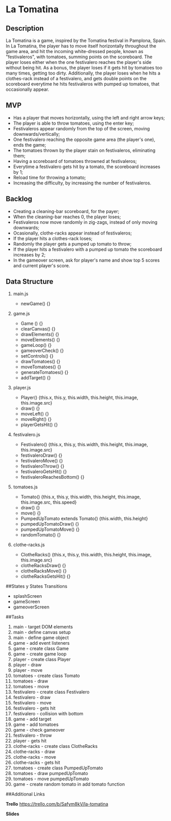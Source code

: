 # La Tomatina

## Description

La Tomatina is a game, inspired by the Tomatina festival in Pamplona, Spain. In La Tomatina, the player has to move itself horizontally throughout the game area, and hit the incoming white-dressed people, known as "festivaleros", with tomatoes, summing points on the scoreboard. The player loses either when the one festivalero reaches the player's side without being hit. As a bonus, the player loses if it gets hit by tomatoes too many times, getting too dirty. Additionally, the player loses when he hits a clothes-rack instead of a festivalero, and gets double points on the scoreboard everytime he hits festivaleros with pumped up tomatoes, that occasionally appear.

## MVP

- Has a player that moves horizontally, using the left and right arrow keys;
- The player is able to throw tomatoes, using the enter key;
- Festivaleros appear randomly from the top of the screen, moving downwards/vertically;
- One festivalero reaching the opposite game area (the player's one), ends the game;
- The tomatoes thrown by the player stain on festivaleros, eliminating them;
- Having a scoreboard of tomatoes throwned at festivaleros;
- Everytime a festivalero gets hit by a tomato, the scoreboard increases by 1;
- Reload time for throwing a tomato;
- Increasing the difficulty, by increasing the number of festivaleros.

## Backlog

- Creating a cleaning-bar scoreboard, for the payer;
- When the cleaning-bar reaches 0, the player loses;
- Festivaleros now move randomly in zig-zags, instead of only moving downwards;
- Ocasionally, clothe-racks appear instead of festivaleros;
- If the player hits a clothes-rack loses;
- Randomly the player gets a pumped up tomato to throw;
- If the player hits a festivalero with a pumped up tomato the scoreboard increases by 2;
- In the gameover screen, ask for player's name and show top 5 scores and current player's score.

## Data Structure

1. main.js

   - newGame() {} <!-- ok-->

2. game.js

   - Game () {} <!-- ok-->
   - clearCanvas() {} <!-- ok-->
   - drawElements() {} <!-- ok-->
   - moveElements() {} <!-- ok-->
   - gameLoop() {} <!-- ok-->
   - gameoverCheck() {}
   - setControls() {} <!-- ok-->
   - drawTomatoes() {} <!-- ok-->
   - moveTomatoes() {} <!-- ok-->
   - generateTomatoes() {} <!-- ok-->
   - addTarget() {}

3. player.js

   - Player() {this.x, this.y, this.width, this.height, this.image, this.image.src} <!-- ok-->
   - draw() {} <!-- ok-->
   - moveLeft() {} <!-- ok-->
   - moveRight() {} <!-- ok-->
   - playerGetsHit() {}

4. festivalero.js

   - Festivalero() {this.x, this.y, this.width, this.height, this.image, this.image.src}
   - festivaleroDraw() {}
   - festivaleroMove() {}
   - festivaleroThrow() {}
   - festivaleroGetsHit() {}
   - festivaleroReachesBottom() {}

5. tomatoes.js

   - Tomato() {this.x, this.y, this.width, this.height, this.image, this.image.src, this.speed} <!-- ok-->
   - draw() {} <!-- ok-->
   - move() {} <!-- ok-->
   - PumpedUpTomato extends Tomato() {this.width, this.height}
   - pumpedUpTomatoDraw() {}
   - pumpedUpTomatoMove() {}
   - randomTomato() {}

6. clothe-racks.js
   - ClotheRacks() {this.x, this.y, this.width, this.height, this.image, this.image.src}
   - clotheRacksDraw() {}
   - clotheRacksMove() {}
   - clotheRacksGetsHit() {}

##States y States Transitions

- splashScreen
- gameScreen
- gameoverScreen

##Tasks

1. main - target DOM elements <!-- ok-->
2. main - define canvas setup <!-- ok-->
3. main - define game object <!-- ok-->
4. game - add event listeners <!-- ok-->
5. game - create class Game <!-- ok-->
6. game - create game loop <!-- ok-->
7. player - create class Player <!-- ok-->
8. player - draw <!-- ok-->
9. player - move <!-- ok-->
10. tomatoes - create class Tomato <!-- ok-->
11. tomatoes - draw <!-- ok-->
12. tomatoes - move <!-- ok-->
13. festivalero - create class Festivalero
14. festivalero - draw
15. festivalero - move
16. festivalero - gets hit
17. festivalero - collision with bottom
18. game - add target
19. game - add tomatoes <!-- ok-->
20. game - check gameover
21. festivalero - throw
22. player - gets hit
23. clothe-racks - create class ClotheRacks
24. clothe-racks - draw
25. clothe-racks - move
26. clothe-racks - gets hit
27. tomatoes - create class PumpedUpTomato
28. tomatoes - draw pumpedUpTomato
29. tomatoes - move pumpedUpTomato
30. game - create random tomato in add tomato function

##Additional Links

**Trello**
https://trello.com/b/Safym8kV/la-tomatina

**Slides**
